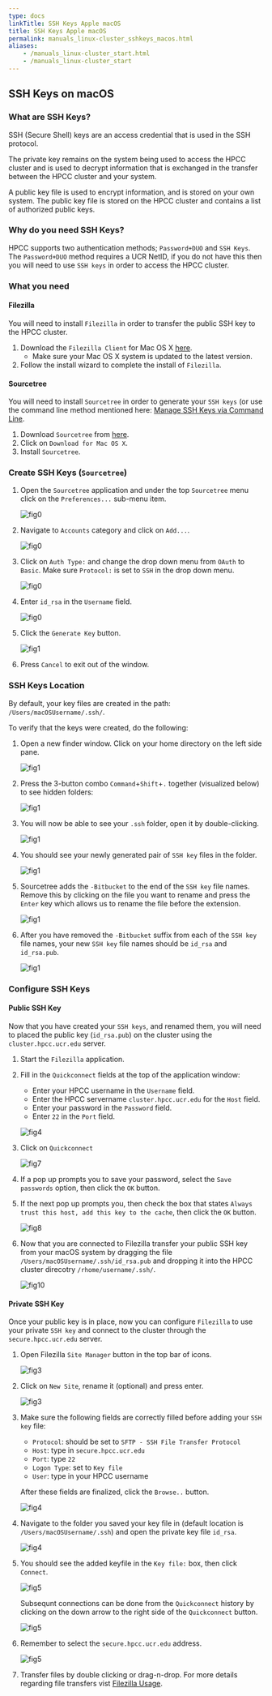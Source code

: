 ```yaml
---
type: docs
linkTitle: SSH Keys Apple macOS 
title: SSH Keys Apple macOS 
permalink: manuals_linux-cluster_sshkeys_macos.html
aliases:
    - /manuals_linux-cluster_start.html
    - /manuals_linux-cluster_start
---
```


## SSH Keys on macOS

### What are SSH Keys?

SSH (Secure Shell) keys are an access credential that is used in the SSH protocol.

The private key remains on the system being used to access the HPCC cluster and is used to decrypt information that is exchanged in the transfer between the HPCC cluster and your system.

A public key file is used to encrypt information, and is stored on your own system.
The public key file is stored on the HPCC cluster and contains a list of authorized public keys.

### Why do you need SSH Keys?

HPCC supports two authentication methods; `Password+DUO` and `SSH Keys`.
The `Password+DUO` method requires a UCR NetID, if you do not have this then you will need to use `SSH keys` in order to access the HPCC cluster.

### What you need

#### Filezilla

You will need to install `Filezilla` in order to transfer the public SSH key to the HPCC cluster.

1. Download the `Filezilla Client` for Mac OS X [here](https://filezilla-project.org).
	* Make sure your Mac OS X system is updated to the latest version.
2. Follow the install wizard to complete the install of `Filezilla`.

#### Sourcetree

You will need to install `Sourcetree` in order to generate your `SSH keys` (or use the command line method mentioned here: [Manage SSH Keys via Command Line](some_other_page).

1. Download `Sourcetree` from [here](https://www.sourcetreeapp.com).
2. Click on `Download for Mac OS X`.
3. Install `Sourcetree`.

### Create SSH Keys (`Sourcetree`)

1. Open the `Sourcetree` application and under the top `Sourcetree` menu click on the `Preferences...` sub-menu item.

   ![fig0](/img/41.png)
   
2. Navigate to `Accounts` category and click on `Add...`.

   ![fig0](/img/42.png)

3. Click on `Auth Type:` and change the drop down menu from `OAuth` to `Basic`. Make sure `Protocol:` is set to `SSH` in the drop down menu.

   ![fig0](/img/43.png)

4. Enter `id_rsa` in the `Username` field.

   ![fig0](/img/44.png)  
 
 
5. Click the `Generate Key` button.
   
   ![fig1](/img/50.png)  
 
6. Press `Cancel` to exit out of the window.

### SSH Keys Location

By default, your key files are created in the path: `/Users/macOSUsername/.ssh/`.

To verify that the keys were created, do the following:

1. Open a new finder window. Click on your home directory on the left side pane.
   
   ![fig1](/img/23.png)

2. Press the 3-button combo `Command`+`Shift`+`.` together (visualized below) to see hidden folders:
   
   ![fig1](/img/47b.png)
 
3. You will now be able to see your `.ssh` folder, open it by double-clicking.
   
   ![fig1](/img/48.png)

4. You should see your newly generated pair of `SSH key` files in the folder. 

   ![fig1](/img/51.png)

5. Sourcetree adds the `-Bitbucket` to the end of the `SSH key` file names. Remove this by clicking on the file you want to rename and press the `Enter` key which allows us to rename the file before the extension.

   ![fig1](/img/52.png)

6. After you have removed the `-Bitbucket` suffix from each of the `SSH key` file names, your new `SSH key` file names should be `id_rsa` and `id_rsa.pub`.

   ![fig1](/img/53.png)

### Configure SSH Keys

#### Public SSH Key

Now that you have created your `SSH keys`, and renamed them, you will need to placed the public key (`id_rsa.pub`) on the cluster using the `cluster.hpcc.ucr.edu` server.

1. Start the `Filezilla` application.

2. Fill in the `Quickconnect` fields at the top of the application window:

   * Enter your HPCC username in the `Username` field.
   * Enter the HPCC servername `cluster.hpcc.ucr.edu` for the `Host` field.
   * Enter your password in the `Password` field.
   * Enter `22` in the `Port` field.

   ![fig4](/img/1e.png)

6. Click on `Quickconnect`

   ![fig7](/img/8e.png)

7. If a pop up prompts you to save your password, select the `Save passwords` option, then click the `OK` button.

8. If the next pop up prompts you, then check the box that states `Always trust this host, add this key to the cache`, then click the `OK` button.

   ![fig8](/img/6be.png)

9. Now that you are connected to Filezilla transfer your public SSH key from your macOS system by dragging the file `/Users/macOSUsername/.ssh/id_rsa.pub` and dropping it into the HPCC cluster direcotry `/rhome/username/.ssh/`.

   ![fig10](/img/4e.png)


#### Private SSH Key

Once your public key is in place, now you can configure `Filezilla` to use your private `SSH key` and connect to the cluster through the `secure.hpcc.ucr.edu` server.

1. Open Filezilla `Site Manager` button in the top bar of icons.

   ![fig3](/img/60.png)

2. Click on `New Site`, rename it (optional) and press enter.

   ![fig3](/img/54.png)

3. Make sure the following fields are correctly filled before adding your `SSH key` file:

   * `Protocol`: should be set to `SFTP - SSH File Transfer Protocol`
   * `Host`: type in `secure.hpcc.ucr.edu`
   * `Port`: type `22`
   * `Logon Type`: set to `Key file`
   * `User`: type in your HPCC username

   After these fields are finalized, click the `Browse..` button.

   ![fig4](/img/56.png)

4. Navigate to the folder you saved your key file in (default location is `/Users/macOSUsername/.ssh`) and open the private key file `id_rsa`.

   ![fig4](/img/57.png)
   
5. You should see the added keyfile in the `Key file:` box, then click `Connect`.

   ![fig5](/img/59.png)

   Subsequnt connections can be done from the `Quickconnect` history by clicking on the down arrow to the right side of the `Quickconnect` button.

   ![fig5](/img/61.png)

9. Remember to select the `secure.hpcc.ucr.edu` address.

   ![fig5](/img/62.png)

10. Transfer files by double clicking or drag-n-drop. For more details regarding file transfers vist [Filezilla Usage](some_other_page).

